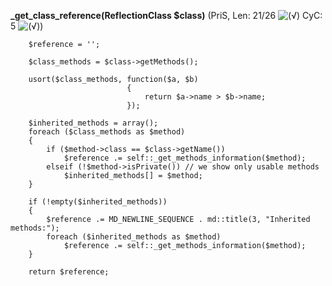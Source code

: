**_get_class_reference(ReflectionClass $class)** (PriS, Len: 21/26 ![(&radic;)](https://raw.github.com/TheB3Rt0z/schrimp/master/.inc/img/icon_16x16_green_ok.png "") CyC: 5 ![(&radic;)](https://raw.github.com/TheB3Rt0z/schrimp/master/.inc/img/icon_16x16_green_ok.png ""))  
  
        $reference = '';

        $class_methods = $class->getMethods();

        usort($class_methods, function($a, $b)
                              {
                                  return $a->name > $b->name;
                              });

        $inherited_methods = array();
        foreach ($class_methods as $method)
        {
            if ($method->class == $class->getName())
                $reference .= self::_get_methods_information($method);
            elseif (!$method->isPrivate()) // we show only usable methods
                $inherited_methods[] = $method;
        }

        if (!empty($inherited_methods))
        {
            $reference .= MD_NEWLINE_SEQUENCE . md::title(3, "Inherited methods:");
            foreach ($inherited_methods as $method)
                $reference .= self::_get_methods_information($method);
        }

        return $reference;
